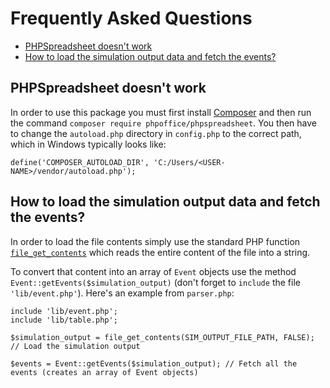# Frequently Asked Questions

- [PHPSpreadsheet doesn't work](#phpspreadsheet-doesnt-work)
- [How to load the simulation output data and fetch the events?](#how-to-load-the-simulation-output-data-and-fetch-the-events)

## PHPSpreadsheet doesn't work

In order to use this package you must first install [Composer](https://getcomposer.org/) and then run the command `composer require phpoffice/phpspreadsheet`. You then have to change the `autoload.php` directory in `config.php` to the correct path, which in Windows typically looks like:

```define('COMPOSER_AUTOLOAD_DIR', 'C:/Users/<USER-NAME>/vendor/autoload.php');```


## How to load the simulation output data and fetch the events?

In order to load the file contents simply use the standard PHP function [`file_get_contents`](https://www.php.net/manual/en/function.file-get-contents.php) which reads the entire content of the file into a string.

To convert that content into an array of `Event` objects use the method `Event::getEvents($simulation_output)` (don't forget to `include` the file `'lib/event.php'`). Here's an example from `parser.php`:

```
include 'lib/event.php';
include 'lib/table.php';

$simulation_output = file_get_contents(SIM_OUTPUT_FILE_PATH, FALSE); // Load the simulation output

$events = Event::getEvents($simulation_output); // Fetch all the events (creates an array of Event objects)
```
